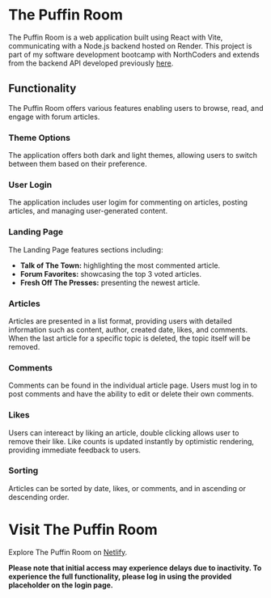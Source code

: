 # The Puffin Room

The Puffin Room is a web application built using React with Vite, communicating with a Node.js backend hosted on Render. This project is part of my software development bootcamp with NorthCoders and extends from the backend API developed previously [here](https://github.com/booayl/PuffinRoom-BE.git).

## Functionality

The Puffin Room offers various features enabling users to browse, read, and engage with forum articles.

### Theme Options

The application offers both dark and light themes, allowing users to switch between them based on their preference.

### User Login

The application includes user logim for commenting on articles, posting articles, and managing user-generated content.

### Landing Page

The Landing Page features sections including:

- **Talk of The Town:** highlighting the most commented article.
- **Forum Favorites:** showcasing the top 3 voted articles.
- **Fresh Off The Presses:** presenting the newest article.

### Articles

Articles are presented in a list format, providing users with detailed information such as content, author, created date, likes, and comments. When the last article for a specific topic is deleted, the topic itself will be removed.

### Comments
Comments can be found in the individual article page. Users must log in to post comments and have the ability to edit or delete their own comments.

### Likes

Users can intereact by liking an article, double clicking allows user to remove their like. Like counts is updated instantly by optimistic rendering, providing immediate feedback to users.

### Sorting

Articles can be sorted by date, likes, or comments, and in ascending or descending order.

# Visit The Puffin Room

Explore The Puffin Room on [Netlify](https://thepuffinroom.netlify.app/).

**Please note that initial access may experience delays due to inactivity. To experience the full functionality, please log in using the provided placeholder on the login page.**
